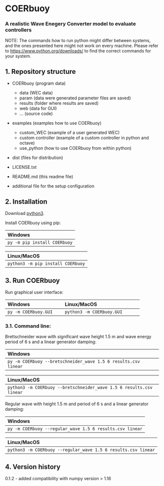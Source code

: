 # COERbuoy
### A realistic Wave Enegery Converter model to evaluate controllers

NOTE: The commands how to run python might differ between systems, and the ones presented here might not work on every machine. Please refer to https://www.python.org/downloads/ to find the correct commands for your system.
<br>
## 1. Repository structure
- COERbuoy (program data)
   - data (WEC data)
   - param (data were generated parameter files are saved)
   - results (folder where results are saved)
   - web (data for GUI)
   - ... (source code)

- examples (examples how to use COERbuoy)
   - custom_WEC (example of a user generated WEC)
   - custom controller (example of a custom controller in python and octave)
   - use_python (how to use COERbuoy from within python)

- dist (files for distribution)

- LICENSE.txt
- README.md (this readme file)
- additional file for the setup configuration

## 2. Installation

Download [python3](https://www.python.org/downloads/).

Install COERbuoy using pip:

| Windows                   |
|:--------------------------|
|`py -m pip install COERbuoy`|             

| Linux/MacOS                     |
|:--------------------------------|
| `python3 -m pip install COERbuoy`|

## 3. Run COERbuoy

Run graphical user interface:

| Windows                   | &nbsp;&nbsp; | Linux/MacOS                     |
|:--------------------------|--------------|:--------------------------------|
|`py -m COERbuoy.GUI`       |              | `python3 -m COERbuoy.GUI      ` |


### 3.1. Command line:

Brettschneider wave with significant wave height 1.5 m and wave energy period of 6 s and a linear generator damping:

| Windows                   |
|:--------------------------|
|`py -m COERbuoy --bretschneider_wave 1.5 6 results.csv linear`|             

| Linux/MacOS                     |
|:--------------------------------|
| `python3 -m COERbuoy --bretschneider_wave 1.5 6 results.csv linear`|

Regular wave with height 1.5 m and period of 6 s and a linear generator damping:

| Windows                   |
|:--------------------------|
|`py -m COERbuoy --regular_wave 1.5 6 results.csv linear`|             

| Linux/MacOS                     |
|:--------------------------------|
| `python3 -m COERbuoy --regular_wave 1.5 6 results.csv linear`|



## 4. Version history

0.1.2 - added compatibility with numpy version > 1.16
